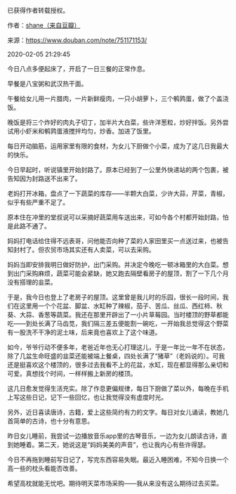 已获得作者转载授权。


作者：[shane（来自豆瓣）](https://www.douban.com/people/37164735/)


来源：https://www.douban.com/note/751171153/


2020-02-05 21:29:45


今日八点多便起床了，开启了一日三餐的正常作息。  

早餐是八宝粥和武汉热干面。  

午餐给女儿用一片腊肉，一片新鲜瘦肉，一只小胡萝卜，三个鹌鹑蛋，做了个盖浇饭。  

晚饭是将三个炸好的肉丸子切丁，加半片大白菜，些许洋葱粒，炒好拌饭。另外尝试用小虾米和鹌鹑蛋液搅拌均匀，炒香。加进了饭里。  

每日开动脑筋，运用家里有限的食材，为女儿下厨做个小菜，成为了这几日我最大的快乐。  

今日早起时，听说镇里开始封路了。原本已经到了一公里外快递站的两个包裹，被告知因为封路送不出来了。  

老妈打开冰箱，盘点了一下蔬菜的库存——半颗大白菜，少许大蒜，芹菜，青椒，似乎有些严重不足了。  

原本住在冲里的堂叔说可以采摘好蔬菜用车送出来，可如今各个村都开始封路，怕是此路不通了。  

妈妈打电话给住得不远表哥，问他能否向种了菜的人家田里买一点送过来，也被告知封村了。但农贸市场其实还有人卖菜，可以去采购。  

妈妈当即安排我明日做好防护，出门采购。并决定今晚吃一顿冰箱里的大白菜。想到出门采购麻烦，蔬菜可能会紧缺，她又跑去隔壁看房子的屋顶，割了一下几个月没有搭理的韭菜。  

于是，我今日也登上了老房子的屋顶。这里曾是我儿时的乐园，很长一段时间，我们在这里用一个个花盆、脚盆、水缸种了辣椒，茄子、苦瓜、丝瓜、西红柿、秋葵、大蒜、香葱等蔬菜。我还在那里开辟出了一小片草莓园。当时楼顶的野草都能吃——到处长满了马齿苋，我们隔三差五便能割一碗吃，一开始我总觉得这个野菜有一股洗不干净的泥土味，后来竟也喜欢上了这个味道。  

如今，爷爷行动不便多年，老爸近年也无心打理这儿，于是一年比一年不在状态，除了几盆生命旺盛的韭菜还能被端上餐桌，四处长满了“猪草”（老妈说的）。可我还是挺喜欢这个楼顶的，很多过去我看不上的花盆，水缸，现在都显得那么亲切和可爱。真想找个时间，一样样搬上新房的楼顶。  

这几日愈发觉得生活充实。除了作息更偏规律，每日下厨做了菜以外，每晚在手机上写这些日记，记下一些回忆，也让我觉得没有虚度时光。  

另外，近日喜读唐诗，古籍，爱上这些简约有力的文字。每日对女儿诵读，教她几首简单的古诗，也十分有意思。  

昨日女儿睡前，我尝试一边播放音乐app里的古琴音乐，一边为女儿朗读古诗，直到她睡着。第二天，她说这是“妈妈美美的声音”，也让我内心有些许得瑟。  

今日不再拖到睡前写日记了，写完东西容易失眠。最近入睡困难，不知今日换一个高一些的枕头看能否改善。  

希望高枕就能无忧吧。期待明天菜市场采购——我从来没有这么期待过去买菜。  

